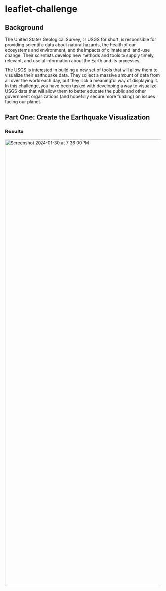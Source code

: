 # leaflet-challenge

## Background
The United States Geological Survey, or USGS for short, is responsible for providing scientific data about natural hazards, the health of our ecosystems and environment, and the impacts of climate and land-use change. Their scientists develop new methods and tools to supply timely, relevant, and useful information about the Earth and its processes.

The USGS is interested in building a new set of tools that will allow them to visualize their earthquake data. They collect a massive amount of data from all over the world each day, but they lack a meaningful way of displaying it. In this challenge, you have been tasked with developing a way to visualize USGS data that will allow them to better educate the public and other government organizations (and hopefully secure more funding) on issues facing our planet.

## Part One: Create the Earthquake Visualization

### Results
<img width="1439" alt="Screenshot 2024-01-30 at 7 36 00 PM" src="https://github.com/brianne-han/leaflet-challenge/assets/142977736/9322fe06-bf1b-43d9-9315-fd83eeb22bb8">
